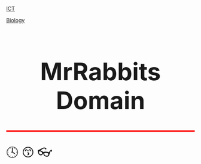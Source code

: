<nav>

[ICT](https://github.com/RabbitJahir/RabbitJahir.github.io/blob/660a38e5a7ebc92cd2eac7985ff9d57c40f8be6c/README.md)

[Biology](https://github.com/RabbitJahir/RabbitJahir.github.io/blob/ad0133f3a0192139951d9615a76a881d336775cd/README.md)
</nav>
<!DOCTYPE HTML5>
     
<html>
<body>

<font size="+3">
  
   <h1 align="center">MrRabbits Domain</h1>

<hr style="height:4px;border-width:0;color:red;background-color:red">


🕓
    😙
👓  
